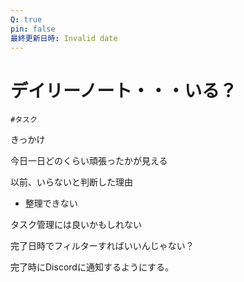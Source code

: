```yaml
---
Q: true
pin: false
最終更新日時: Invalid date
---
```

# デイリーノート・・・いる？

`#タスク`

きっかけ

今日一日どのくらい頑張ったかが見える

以前、いらないと判断した理由

- 整理できない

タスク管理には良いかもしれない

完了日時でフィルターすればいいんじゃない？

完了時にDiscordに通知するようにする。